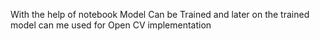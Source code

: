 With the help of notebook Model Can be Trained and later on the trained model can me used for Open CV implementation

